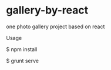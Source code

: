 # gallery-by-react
one photo gallery project based on react

Usage

  $ npm install
  
  $ grunt serve
